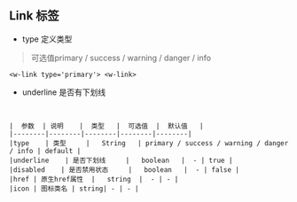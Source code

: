 ## Link 标签

* type 定义类型 
>可选值primary / success / warning / danger / info
```
<w-link type='primary'> <w-link>
```
* underline 是否有下划线
```


|  参数  | 说明    |  类型   |  可选值  |  默认值   |
|--------|--------|--------|--------|--------|
|type    | 类型     |   String   | primary / success / warning / danger / info | default |
|underline    | 是否下划线     |   boolean   |  - | true |
|disabled    | 是否禁用状态     |   boolean   |  - | false |    
|href | 原生href属性  |   string  |  - | - |
|icon | 图标类名 | string| - | - |